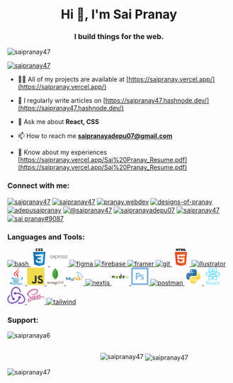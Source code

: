 <h1 align="center">Hi 👋, I'm Sai Pranay</h1>
<h3 align="center">I build things for the web.</h3>

<p align="left"> <img src="https://komarev.com/ghpvc/?username=saipranay47&label=Profile%20views&color=0e75b6&style=flat" alt="saipranay47" /> </p>

<p align="left"> <a href="https://twitter.com/saipranay47" target="blank"><img src="https://img.shields.io/twitter/follow/saipranay47?logo=twitter&style=for-the-badge" alt="saipranay47" /></a> </p>

- 👨‍💻 All of my projects are available at [https://saipranay.vercel.app/](https://saipranay.vercel.app/)

- 📝 I regularly write articles on [https://saipranay47.hashnode.dev/](https://saipranay47.hashnode.dev/)

- 💬 Ask me about **React, CSS**

- 📫 How to reach me **saipranayadepu07@gmail.com**

- 📄 Know about my experiences [https://saipranay.vercel.app/Sai%20Pranay_Resume.pdf](https://saipranay.vercel.app/Sai%20Pranay_Resume.pdf)

<h3 align="left">Connect with me:</h3>
<p align="left">
<a href="https://twitter.com/saipranay47" target="blank"><img align="center" src="https://raw.githubusercontent.com/rahuldkjain/github-profile-readme-generator/master/src/images/icons/Social/twitter.svg" alt="saipranay47" height="30" width="40" /></a>
<a href="https://linkedin.com/in/saipranay47" target="blank"><img align="center" src="https://raw.githubusercontent.com/rahuldkjain/github-profile-readme-generator/master/src/images/icons/Social/linked-in-alt.svg" alt="saipranay47" height="30" width="40" /></a>
<a href="https://instagram.com/pranay.webdev" target="blank"><img align="center" src="https://raw.githubusercontent.com/rahuldkjain/github-profile-readme-generator/master/src/images/icons/Social/instagram.svg" alt="pranay.webdev" height="30" width="40" /></a>
<a href="https://dribbble.com/designs-of-pranay" target="blank"><img align="center" src="https://raw.githubusercontent.com/rahuldkjain/github-profile-readme-generator/master/src/images/icons/Social/dribbble.svg" alt="designs-of-pranay" height="30" width="40" /></a>
<a href="https://www.behance.net/adepusaipranay" target="blank"><img align="center" src="https://raw.githubusercontent.com/rahuldkjain/github-profile-readme-generator/master/src/images/icons/Social/behance.svg" alt="adepusaipranay" height="30" width="40" /></a>
<a href="https://hashnode.com/@saipranay47" target="blank"><img align="center" src="https://raw.githubusercontent.com/rahuldkjain/github-profile-readme-generator/master/src/images/icons/Social/hashnode.svg" alt="@saipranay47" height="30" width="40" /></a>
<a href="https://www.hackerrank.com/saipranayadepu07" target="blank"><img align="center" src="https://raw.githubusercontent.com/rahuldkjain/github-profile-readme-generator/master/src/images/icons/Social/hackerrank.svg" alt="saipranayadepu07" height="30" width="40" /></a>
<a href="https://www.leetcode.com/saipranay47" target="blank"><img align="center" src="https://raw.githubusercontent.com/rahuldkjain/github-profile-readme-generator/master/src/images/icons/Social/leet-code.svg" alt="saipranay47" height="30" width="40" /></a>
<a href="https://discord.gg/sai pranay#9087" target="blank"><img align="center" src="https://raw.githubusercontent.com/rahuldkjain/github-profile-readme-generator/master/src/images/icons/Social/discord.svg" alt="sai pranay#9087" height="30" width="40" /></a>
</p>

<h3 align="left">Languages and Tools:</h3>
<p align="left"> <a href="https://www.gnu.org/software/bash/" target="_blank" rel="noreferrer"> <img src="https://www.vectorlogo.zone/logos/gnu_bash/gnu_bash-icon.svg" alt="bash" width="40" height="40"/> </a> <a href="https://www.w3schools.com/css/" target="_blank" rel="noreferrer"> <img src="https://raw.githubusercontent.com/devicons/devicon/master/icons/css3/css3-original-wordmark.svg" alt="css3" width="40" height="40"/> </a> <a href="https://expressjs.com" target="_blank" rel="noreferrer"> <img src="https://raw.githubusercontent.com/devicons/devicon/master/icons/express/express-original-wordmark.svg" alt="express" width="40" height="40"/> </a> <a href="https://www.figma.com/" target="_blank" rel="noreferrer"> <img src="https://www.vectorlogo.zone/logos/figma/figma-icon.svg" alt="figma" width="40" height="40"/> </a> <a href="https://firebase.google.com/" target="_blank" rel="noreferrer"> <img src="https://www.vectorlogo.zone/logos/firebase/firebase-icon.svg" alt="firebase" width="40" height="40"/> </a> <a href="https://www.framer.com/" target="_blank" rel="noreferrer"> <img src="https://www.vectorlogo.zone/logos/framer/framer-icon.svg" alt="framer" width="40" height="40"/> </a> <a href="https://git-scm.com/" target="_blank" rel="noreferrer"> <img src="https://www.vectorlogo.zone/logos/git-scm/git-scm-icon.svg" alt="git" width="40" height="40"/> </a> <a href="https://www.w3.org/html/" target="_blank" rel="noreferrer"> <img src="https://raw.githubusercontent.com/devicons/devicon/master/icons/html5/html5-original-wordmark.svg" alt="html5" width="40" height="40"/> </a> <a href="https://www.adobe.com/in/products/illustrator.html" target="_blank" rel="noreferrer"> <img src="https://www.vectorlogo.zone/logos/adobe_illustrator/adobe_illustrator-icon.svg" alt="illustrator" width="40" height="40"/> </a> <a href="https://www.java.com" target="_blank" rel="noreferrer"> <img src="https://raw.githubusercontent.com/devicons/devicon/master/icons/java/java-original.svg" alt="java" width="40" height="40"/> </a> <a href="https://developer.mozilla.org/en-US/docs/Web/JavaScript" target="_blank" rel="noreferrer"> <img src="https://raw.githubusercontent.com/devicons/devicon/master/icons/javascript/javascript-original.svg" alt="javascript" width="40" height="40"/> </a> <a href="https://www.mongodb.com/" target="_blank" rel="noreferrer"> <img src="https://raw.githubusercontent.com/devicons/devicon/master/icons/mongodb/mongodb-original-wordmark.svg" alt="mongodb" width="40" height="40"/> </a> <a href="https://www.mysql.com/" target="_blank" rel="noreferrer"> <img src="https://raw.githubusercontent.com/devicons/devicon/master/icons/mysql/mysql-original-wordmark.svg" alt="mysql" width="40" height="40"/> </a> <a href="https://nextjs.org/" target="_blank" rel="noreferrer"> <img src="https://cdn.worldvectorlogo.com/logos/nextjs-2.svg" alt="nextjs" width="40" height="40"/> </a> <a href="https://nodejs.org" target="_blank" rel="noreferrer"> <img src="https://raw.githubusercontent.com/devicons/devicon/master/icons/nodejs/nodejs-original-wordmark.svg" alt="nodejs" width="40" height="40"/> </a> <a href="https://www.photoshop.com/en" target="_blank" rel="noreferrer"> <img src="https://raw.githubusercontent.com/devicons/devicon/master/icons/photoshop/photoshop-line.svg" alt="photoshop" width="40" height="40"/> </a> <a href="https://postman.com" target="_blank" rel="noreferrer"> <img src="https://www.vectorlogo.zone/logos/getpostman/getpostman-icon.svg" alt="postman" width="40" height="40"/> </a> <a href="https://www.python.org" target="_blank" rel="noreferrer"> <img src="https://raw.githubusercontent.com/devicons/devicon/master/icons/python/python-original.svg" alt="python" width="40" height="40"/> </a> <a href="https://reactjs.org/" target="_blank" rel="noreferrer"> <img src="https://raw.githubusercontent.com/devicons/devicon/master/icons/react/react-original-wordmark.svg" alt="react" width="40" height="40"/> </a> <a href="https://redux.js.org" target="_blank" rel="noreferrer"> <img src="https://raw.githubusercontent.com/devicons/devicon/master/icons/redux/redux-original.svg" alt="redux" width="40" height="40"/> </a> <a href="https://sass-lang.com" target="_blank" rel="noreferrer"> <img src="https://raw.githubusercontent.com/devicons/devicon/master/icons/sass/sass-original.svg" alt="sass" width="40" height="40"/> </a> <a href="https://tailwindcss.com/" target="_blank" rel="noreferrer"> <img src="https://www.vectorlogo.zone/logos/tailwindcss/tailwindcss-icon.svg" alt="tailwind" width="40" height="40"/> </a> </p>

<h3 align="left">Support:</h3>
<p><a href="https://www.buymeacoffee.com/saipranaya6"> <img align="left" src="https://cdn.buymeacoffee.com/buttons/v2/default-yellow.png" height="50" width="210" alt="saipranaya6" /></a></p><br><br>

<p><img align="left" src="https://github-readme-stats.vercel.app/api/top-langs?username=saipranay47&show_icons=true&locale=en&layout=compact" alt="saipranay47" /></p>

<p>&nbsp;<img align="center" src="https://github-readme-stats.vercel.app/api?username=saipranay47&show_icons=true&locale=en" alt="saipranay47" /></p>

<p><img align="center" src="https://github-readme-streak-stats.herokuapp.com/?user=saipranay47&" alt="saipranay47" /></p>
